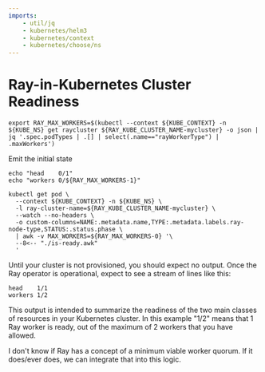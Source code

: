 ```yaml
---
imports:
    - util/jq
    - kubernetes/helm3
    - kubernetes/context
    - kubernetes/choose/ns
---
```


# Ray-in-Kubernetes Cluster Readiness

```shell
export RAY_MAX_WORKERS=$(kubectl --context ${KUBE_CONTEXT} -n ${KUBE_NS} get raycluster ${RAY_KUBE_CLUSTER_NAME-mycluster} -o json | jq '.spec.podTypes | .[] | select(.name=="rayWorkerType") | .maxWorkers')
```

Emit the initial state
```shell
echo "head    0/1"
echo "workers 0/${RAY_MAX_WORKERS-1}"
```

```shell
kubectl get pod \
  --context ${KUBE_CONTEXT} -n ${KUBE_NS} \
  -l ray-cluster-name=${RAY_KUBE_CLUSTER_NAME-mycluster} \
  --watch --no-headers \
  -o custom-columns=NAME:.metadata.name,TYPE:.metadata.labels.ray-node-type,STATUS:.status.phase \
  | awk -v MAX_WORKERS=${RAY_MAX_WORKERS-0} '\
  --8<-- "./is-ready.awk"
  '
```

Until your cluster is not provisioned, you should expect no
output. Once the Ray operator is operational, expect to see a stream
of lines like this:

```
head    1/1
workers 1/2
```

This output is intended to summarize the readiness of the two main
classes of resources in your Kubernetes cluster. In this example "1/2"
means that 1 Ray worker is ready, out of the maximum of 2 workers that
you have allowed.

I don't know if Ray has a concept of a minimum viable worker
quorum. If it does/ever does, we can integrate that into this logic.
